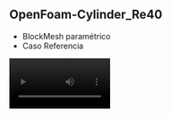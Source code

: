 ## OpenFoam-Cylinder_Re40

- BlockMesh paramétrico
- Caso Referencia

<video src='your URL here' width=180/>
